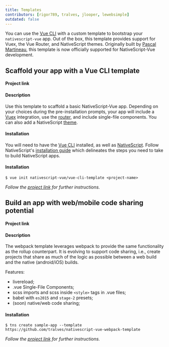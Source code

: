 ```yaml
---
title: Templates
contributors: [rigor789, tralves, jlooper, lewebsimple]
outdated: false
---
```


You can use the [Vue CLI](https://github.com/vuejs/vue-cli) with a custom template to bootstrap your `nativescript-vue` app. Out of the box, this template provides support for Vuex, the Vue Router, and NativeScript themes. Originally built by [Pascal Martineau](https://github.com/lewebsimple/), this template is now officially supported for NativeScript-Vue development.

## Scaffold your app with a Vue CLI template

#### Project link

[](https://github.com/nativescript-vue/vue-cli-template)

#### Description

Use this template to scaffold a basic NativeScript-Vue app. Depending on your choices during the pre-installation prompts, your app will include a [Vuex](https://vuex.vuejs.org/en/) integration, use the [router](https://github.com/vuejs/vue-router), and include single-file components. You can also add a NativeScript [theme](https://docs.nativescript.org/ui/theme).

#### Installation

You will need to have the [Vue CLI](https://github.com/vuejs/vue-cli) installed, as well as [NativeScript](https://docs.nativescript.org/). Follow NativeScript's [installation guide](https://docs.nativescript.org/start/quick-setup) which delineates the steps you need to take to build NativeScript apps.

#### Installation

```shell
$ vue init nativescript-vue/vue-cli-template <project-name>
```

*Follow the [project link](https://github.com/nativescript-vue/vue-cli-template) for further instructions.*

## Build an app with web/mobile code sharing potential

#### Project link

[](https://github.com/nativescript-vue/nativescript-vue-webpack-template)

#### Description

The webpack template leverages webpack to provide the same functionality as the rollup counterpart. It is evolving to support code sharing, i.e., create projects that share as much of the logic as possible between a web build and the native (android/iOS) builds.

 Features:

- livereload;
- .vue Single-File Components;
- scss imports and scss inside `<style>` tags in .vue files;
- babel with `es2015` and `stage-2` presets;
- (soon) native/web code sharing;

#### Installation

```shell
$ tns create sample-app --template https://github.com/tralves/nativescript-vue-webpack-template
```

*Follow the [project link](https://github.com/tralves/nativescript-vue-webpack-template) for further instructions.*
